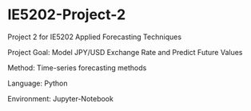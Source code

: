 # IE5202-Project-2
Project 2 for IE5202 Applied Forecasting Techniques

Project Goal: Model JPY/USD Exchange Rate and Predict Future Values

Method: Time-series forecasting methods

Language: Python

Environment: Jupyter-Notebook
